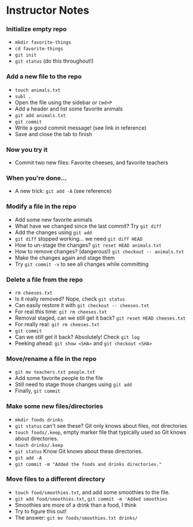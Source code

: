 # Instructor Notes

### Initialize empty repo

* `mkdir favorite-things`
* `cd favorite-things`
* `git init`
* `git status` (do this throughout!)

### Add a new file to the repo

* `touch animals.txt`
* `subl .`
* Open the file using the sidebar or `Cmd+P`
* Add a header and list some favorite animals
* `git add animals.txt`
* `git commit`
* Write a good commit message! (see link in reference)
* Save and close the tab to finish

### Now you try it

* Commit two new files: Favorite cheeses, and favorite teachers

### When you're done...

* A new trick: `git add -A` (see reference)

### Modify a file in the repo

* Add some new favorite animals
* What have we changed since the last commit? Try `git diff`
* Add the changes using `git add`
* `git diff` stopped working... we need `git diff HEAD`
* How to un-stage the changes? `git reset HEAD animals.txt`
* How to remove changes? (dangerous!) `git checkout -- animals.txt`
* Make the changes again and stage them
* Try `git commit -v` to see all changes while committing

### Delete a file from the repo

* `rm cheeses.txt`
* Is it really removed? Nope, check `git status`
* Can easily restore it with `git checkout -- cheeses.txt`
* For real this time: `git rm cheeses.txt`
* Removal staged, can we still get it back? `git reset HEAD cheeses.txt`
* For really real: `git rm cheeses.txt`
* `git commit`
* Can we *still* get it back? Absolutely! Check `git log`
* Peeking ahead: `git show <SHA>` and `git checkout <SHA>`

### Move/rename a file in the repo

* `git mv teachers.txt people.txt`
* Add some favorite people to the file
* Still need to stage those changes using `git add`
* Finally, `git commit`

### Make some new files/directories

* `mkdir foods drinks`
* `git status` can't see these? Git only knows about files, not directories
* `touch foods/.keep`, empty marker file that typically used so Git knows about directories.
* `touch drinks/.keep`
* `git status` Know Git knows about these directories.
* `git add -A`
* `git commit -m "Added the foods and drinks directories."`

### Move files to a different directory

* `touch food/smoothies.txt`, and add some smoothies to the file.
* `git add food/smoothies.txt`, `git commit -m 'Added smoothies`
* Smoothies are more of a drink than a food, I think
* Try to figure this out!
* The answer: `git mv foods/smoothies.txt drinks/`
